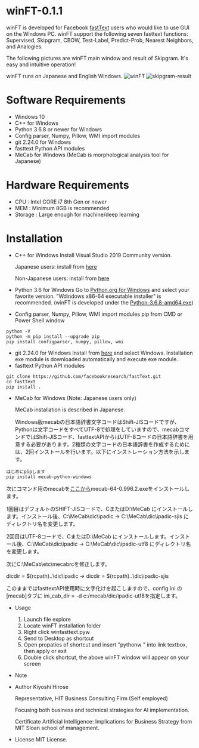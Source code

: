 # winFT-0.1.1
winFT is developed for Facebook [fastText](https://fasttext.cc/) users who would like to use GUI on the Windows PC.
winFT support the following seven fasttext functions: Supervised, Skipgram, CBOW, Test-Label, Predict-Prob, Nearest Neighbors, and Analogies.

The following pictures are winFT main window and result of Skipgram. It's easy and intuitive operation!

winFT runs on Japanese and English Windows.
![winFT](https://user-images.githubusercontent.com/46741075/69804504-12b10300-1222-11ea-95f6-899d9364e829.png)
![skipgram-result](https://user-images.githubusercontent.com/46741075/69804679-73d8d680-1222-11ea-8323-339a25d4642c.png)
# Software Requirements
* Windows 10
* C++ for Windows
* Python 3.6.8 or newer for Windows
* Config parser, Numpy, Pillow, WMI import modules
* git 2.24.0 for Windows
* fasttext Python API modules
* MeCab for Windows (MeCab is morphological analysis tool for Japanese)
# Hardware Requirements
* CPU : Intel CORE i7 8th Gen or newer
* MEM : Minimum 8GB is recommended
* Storage : Large enough for machine/deep learning
# Installation
* C++ for Windows
  Install Visual Studio 2019 Community version.
  
  Japanese users: install from [here](https://docs.microsoft.com/ja-jp/visualstudio/install/install-visual-studio?view=vs-2019)
  
  Non-Japanese users: install from [here](https://docs.microsoft.com/en-us/visualstudio/install/install-visual-studio?view=vs-2019)
* Python 3.6 for Windows
  Go to [Python.org for Windows](https://www.python.org/downloads/windows/) and select your favorite version. "Wdindows x86-64 executable installer" is recommended. (winFT is developed under the [Python-3.6.8-amd64.exe](https://www.python.org/ftp/python/3.6.8/python-3.6.8-amd64.exe))
* Config parser, Numpy, Pillow, WMI import modules
  pip from CMD or Power Shell window
```
python -V
python -m pip install --upgrade pip
pip install configparser, numpy, pillow, wmi
```
* git 2.24.0 for Windows
  Install from [here](https://git-scm.com/downloads) and select Windows. Installation exe module is downloaded automatically and execute exe module.
* fasttext Python API modules
```
git clone https://github.com/facebookresearch/fastText.git
cd fastText
pip install .
```
* MeCab for Windows (Note: Japanese users only)

  MeCab installation is described in Japanese.
  
  Windows版mecabの日本語辞書文字コードはShift-JISコードですが、Pythonは文字コードをすべてUTF-8で処理をしていますので、mecabコマンドではShift-JISコード、fasttextAPIからはUTF-8コードの日本語辞書を用意する必要があります。2種類の文字コードの日本語辞書を作成するためには、2回インストールを行います。以下にインストレーション方法を示します。
```
はじめにpipします
pip install mecab-python-windows
```
  次にコマンド用のmecabを[ここから](https://github.com/ikegami-yukino/mecab/releases)mecab-64-0.996.2.exeをインストールします。
  
  1回目はデフォルトのSHIFT-JISコードで、CまたはD:\MeCab にインストールします。インストール後、C:\MeCab\dic\ipadic → C:\MeCab\dic\ipadic-sjis にディレクトリ名を変更します。
  
  2回目はUTF-8コードで、CまたはD:\MeCab にインストールします。インストール後、C:\MeCab\dic\ipadic → C:\MeCab\dic\ipadic-utf8 にディレクトリ名を変更します。
  
  次にC:\MeCab\etc\mecabrcを修正します。
  
  dicdir =  $(rcpath)\..\dic\ipadic → dicdir =  $(rcpath)\..\dic\ipadic-sjis
  
  このままではfasttextAPI使用時に文字化けを起こしますので、config.ini の[mecab]タブに ini_cab_dir = -d c:/mecab/dic/ipadic-utf8を指定します。
* Usage
  1. Launch file explore
  2. Locate winFT installation folder
  3. Right click winfasttext.pyw
  4. Send to Desktop as shortcut
  5. Open propaties of shortcut and insert "pythonw " into link textbox, then apply or exit
  6. Double click shortcut, the above winFT window will appear on your screen
* Note

* Author
  Kiyoshi Hirose
  
  Representative, HIT Business Consulting Firm (Self employed)
  
  Focusing both business and technical strategies for AI implementation.

  Certificate Artificial Intelligence: Implications for Business Strategy from MIT Sloan school of management.
* License
  MIT License.
